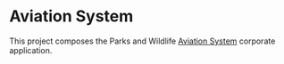 # Aviation System

This project composes the Parks and Wildlife [Aviation System](https://aviation.dpaw.wa.gov.au)
corporate application.

